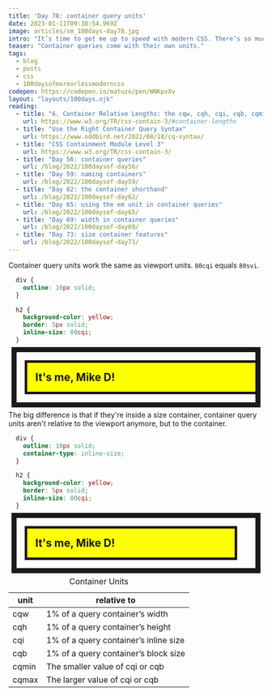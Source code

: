 ```yaml
---
title: 'Day 78: container query units'
date: 2023-01-11T09:38:54.969Z
image: articles/sm_100days-day78.jpg
intro: "It’s time to get me up to speed with modern CSS. There’s so much new in CSS that I know too little about. To change that I’ve started [#100DaysOfMoreOrLessModernCSS](/blog/2022/100-days-of-more-or-less-modern-css/). Why more or less modern CSS? Because some topics will be about cutting-edge features, while other stuff has been around for quite a while already, but I just have little to no experience with it."
teaser: "Container queries come with their own units."
tags:
  - blog
  - posts
  - css
  - 100daysofmoreorlessmoderncss
codepen: https://codepen.io/matuzo/pen/WNKpvXv
layout: "layouts/100days.njk"
reading:
  - title: "6. Container Relative Lengths: the cqw, cqh, cqi, cqb, cqmin, cqmax units"
    url: https://www.w3.org/TR/css-contain-3/#container-lengths
  - title: "Use the Right Container Query Syntax"
    url: https://www.oddbird.net/2022/08/18/cq-syntax/
  - title: "CSS Containment Module Level 3"
    url: https://www.w3.org/TR/css-contain-3/
  - title: "Day 56: container queries"
    url: /blog/2022/100daysof-day56/
  - title: "Day 59: naming containers"
    url: /blog/2022/100daysof-day59/
  - title: "Day 62: the container shorthand"
    url: /blog/2022/100daysof-day62/
  - title: "Day 65: using the em unit in container queries"
    url: /blog/2022/100daysof-day65/
  - title: "Day 69: width in container queries"
    url: /blog/2022/100daysof-day69/
  - title: "Day 73: size container features"
    url: /blog/2022/100daysof-day73/
---
```



<style>
  [data-sample] div {
    outline: 10px solid;
    overflow: auto;
    margin: 1rem;
  }

  .sample2 div {
    container-type: inline-size;
  }

  [data-sample] h2 {
    background-color: yellow;
    border: 5px solid;
    padding: 1rem;
    margin: 1rem;
    inline-size: 80cqi;
  }
</style>

Container query units work the same as viewport units. `80cqi` equals `80svi`.

```css
  div {
    outline: 10px solid;
  }

  h2 {
    background-color: yellow;
    border: 5px solid;
    inline-size: 80cqi;
  }
```

<div data-sample="demo">
  <div>
    <h2>It's me, Mike D!</h2>
  </div>
</div>

The big difference is that if they're inside a size container, container query units aren't relative to the viewport anymore, but to the container.

```css
  div {
    outline: 10px solid;
    container-type: inline-size;
  }

  h2 {
    background-color: yellow;
    border: 5px solid;
    inline-size: 80cqi;
  }
```

 <div data-sample="demo" class="sample2">
  <div>
    <h2>It's me, Mike D!</h2>
  </div>
</div>

<table class="data">
    <caption>Container Units</caption>
    <thead>
     <tr>
      <th>unit
      </th><th>relative to 
    </th></tr></thead><tbody>
     <tr>
      <td>cqw 
      </td><td>1% of a query container’s width
     </td></tr><tr>
      <td>cqh 
      </td><td>1% of a query container’s height
     </td></tr><tr>
      <td>cqi 
      </td><td>	1% of a query container’s inline size
     </td></tr><tr>
      <td>cqb 
      </td><td>	1% of a query container’s block size
     </td></tr><tr>
      <td>cqmin 
      </td><td>The smaller value of cqi or cqb 
     </td></tr><tr>
      <td>cqmax 
      </td><td>The larger value of cqi or cqb 
   </td></tr></tbody></table>